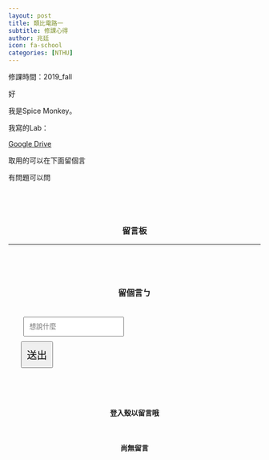 ```yaml
---
layout: post
title: 類比電路一
subtitle: 修課心得
author: 兆廷
icon: fa-school
categories: [NTHU]
---
```


修課時間：2019_fall

好

我是Spice Monkey。

我寫的Lab：

[Google Drive](https://drive.google.com/drive/folders/1xqLqppXujrKzAF3IpTqAtTZc6a0duU8w?usp=sharing)

取用的可以在下面留個言

有問題可以問

<br>

<!-- 留言板 -->


<div>
	<h3 style="text-align: center; padding-top: 30px;">留言板</h3>
</div>

<div style="max-width: 700px; margin: auto;">
<hr>
  <div class="logged-in">
    <form id="comment" style="padding-left: 25px; padding-right: 25px;">
      <h3 style="text-align: center; padding-top: 60px; padding-bottom: 10px;">留個言ㄅ</h3>
      <div class="row" style="margin-top: 10px;">
        <div class="9u" style="padding-left: 5px; padding-right: 5px;">
          <input id="message" type="text" name="message" style=" padding: 10px; margin-top: 10px;" placeholder="想說什麼">
        </div>
        <div class="3u" >
          <button type="submit" style="font-size: 20px; padding: 10px; margin-top: 10px;">送出</button>
        </div>
      </div>
    </form>
  </div>
  <div class="logged-out">
    <h4 style="text-align: center; padding-top: 60px; padding-bottom: 10px;">登入殼以留言哦</h4>
  </div>
<div class="comments"><h4 class="nocomments" style="text-align: center; padding-top: 20px;">尚無留言</h4></div>

</div>
<script src="https://www.gstatic.com/firebasejs/5.6.0/firebase-app.js"></script>
<script src="https://www.gstatic.com/firebasejs/5.6.0/firebase-auth.js"></script>
<script src="https://www.gstatic.com/firebasejs/5.6.0/firebase-firestore.js"></script>
<script src="https://www.gstatic.com/firebasejs/5.6.0/firebase-functions.js"></script>

<script>
		  // Initialize Firebase
		  var firebaseConfig = {
		  apiKey: "AIzaSyCClEanlAW2spOZGMd5EYfwhSkNj_Piz5Y",
		  authDomain: "jack34672-f6932.firebaseapp.com",
		  databaseURL: "https://jack34672-f6932.firebaseio.com",
		  projectId: "jack34672-f6932",
		};
      firebase.initializeApp(firebaseConfig);
      
      const logout = document.querySelector('#logout');
      logout.addEventListener('click', (e) => {
          e.preventDefault();
          auth.signOut();
          console.log('signout')
          location.replace("https://jack34672.github.io/blog")
      });

      const loggedOutLinks = document.querySelectorAll('.logged-out');
      const loggedInLinks = document.querySelectorAll('.logged-in');
      const accountDetails = document.querySelector('.account-details');
      const titleDetails = document.querySelector('.title-details');
		  firebase.auth().onAuthStateChanged(user =>{
        if(user){
            //console.log('user logged in: ', user);
            user.getIdTokenResult().then(idTokenResult => {
                user.admin = idTokenResult.claims.admin;
                loggedInLinks.forEach(item => item.style.display = 'block');
                loggedOutLinks.forEach(item => item.style.display = 'none');

                // account info
                db.collection('users').doc(user.uid).get().then(doc => {
                  const html = `
                    <h1 id="title">${doc.data().user}</h1>
                    <p>${user.email}</p>
                    <p style="color: pink;">${user.admin ? '管理員' : '一般用戶'}</p>
                  `;
                  accountDetails.innerHTML = html;
                  const html2 = `
                    <h2 style="text-align: center; color: white;">
                      ${doc.data().user}，歡迎回來
                    </h2>
                  `;
                  titleDetails.innerHTML = html2;
                })
            })
        } else { 
            //console.log('user logged out.');
            loggedOutLinks.forEach(item => item.style.display = 'block');
            loggedInLinks.forEach(item => item.style.display = 'none');
            accountDetails.innerHTML = `<h1 id="title" href="/">兆廷的blog</h1><p>@jack34672</p>`;
            titleDetails.innerHTML = ``;
        }
    })
		</script>
<script src="assets/js/auth.js"></script>
<script src="assets/js/index.js"></script>

<script src="https://code.jquery.com/jquery-1.11.3.min.js"></script> 
<script> $(".click").click(function(){ $(".expand").slideToggle(); }); </script>

<script src="https://cdn.firebase.com/js/client/2.2.1/firebase.js"></script>
<script src="https://ajax.googleapis.com/ajax/libs/jquery/1.11.3/jquery.min.js"></script>
<script src="https://cdnjs.cloudflare.com/ajax/libs/moment.js/2.11.0/moment.min.js"></script>
<script src="https://cdnjs.cloudflare.com/ajax/libs/blueimp-md5/2.1.0/js/md5.js"></script>
<script>

$(function() {
  var ref = new Firebase("https://jack34672-f6932.firebaseio.com/"),
    postRef = ref.child(slugify(window.location.pathname));
    var commentnum = 0;
    postRef.on("child_added", function(snapshot) {
      var newPost = snapshot.val();
      $(".comments").prepend('<div class="comment" style="max-width: 400px; margin: auto;">' +
          '<div class="row">'+
          '<div class="4u" style="padding: 0px;">' + 
          '<img src="https://api.adorable.io/avatars/150/' + escapeHtml(newPost.md5Email) + '@adorable.io.png" style="width: 80px; border-radius: 10px; height: auto; margin-left: 30px;"/> ' + 
          '</div>'+
          '<div class="8u" style="padding: 0px;">' + 
            '<h4 style="padding-top: 10px; text-align:center; display: inline;">' + escapeHtml(newPost.name) + '</h4>' +
            '<h5 class="date" style="text-align:center; display: inline; padding-top: 10px; padding-left: 5px;">(' + moment(newPost.postedAt).fromNow() + ')</h5>'+ 
            '<h4 style="padding-top: 10px; display: inline;">：</h4>' +
          '<p style=" margin-bottom: 0px; font-size: 1.35em;">' + escapeHtml(newPost.message)  + '</p>' +
          '</div></div></div>');
      if(commentnum==0){
        $(".nocomments").remove();
      }
            commentnum++;
    });

    $("#comment").submit(function() {
      if($("#message").val()!=''){
        const user =  firebase.auth().currentUser;
        db.collection('users').doc(user.uid).get().then(doc => {
          $.post('https://script.google.com/macros/s/AKfycbzNV6XM5rSNEWYgt22-3r5kwHCyKE9WToFMND47cPnTyRBZIasI/exec',
            {msg: doc.data().user + ' 回覆了你在 ' + window.location.pathname + ' 的貼文，留言內容：' + $("#message").val()},
            function(e){
              console.log(e);
          });
          var a = postRef.push();
          a.set({
            name: doc.data().user,
            message: $("#message").val(),
            md5Email: doc.data().user,
            postedAt: Firebase.ServerValue.TIMESTAMP
          });
          $("input[type=text], textarea").val("");
          
        });
      }

      return false;

    });
});

function slugify(text) {
  return text.toString().toLowerCase().trim()
    .replace(/&/g, '-and-')
    .replace(/[\s\W-]+/g, '-')
    .replace(/[^a-zA-Z0-9-_]+/g,'');
}


function escapeHtml(str) {
    var div = document.createElement('div');
    div.appendChild(document.createTextNode(str));
    return div.innerHTML;
}

</script>

<!-- 留言板 -->
